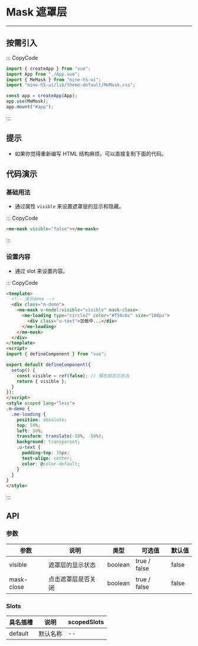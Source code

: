 # Mask 遮罩层

---

## 按需引入

::: CopyCode

```JavaScript
import { createApp } from "vue";
import App from "./App.vue";
import { MeMask } from "mine-h5-ui";
import "mine-h5-ui/lib/theme-default/MeMask.css";

const app = createApp(App);
app.use(MeMask);
app.mount("#app");
```

:::

## 提示

- 如果你觉得重新编写 HTML 结构麻烦，可以直接复制下面的代码。

## 代码演示

### 基础用法

- 通过属性 `visible` 来设置遮罩层的显示和隐藏。

::: CopyCode

```HTML
<me-mask visible="false"></me-mask>
```

:::

### 设置内容

- 通过 slot 来设置内容。

::: CopyCode

```HTML
<template>
  <!-- 演示demo -->
  <div class="m-demo">
    <me-mask v-model:visible="visible" mask-close>
      <me-loading type="circle2" color="#f56c6c" size="100px">
        <div class="u-text">加载中...</div>
      </me-loading>
    </me-mask>
  </div>
</template>
<script>
import { defineComponent } from "vue";

export default defineComponent({
  setup() {
    const visible = ref(false); // 模态框显示状态
    return { visible };
  }
});
</script>
<style scoped lang="less">
.m-demo {
  .me-loading {
    position: absolute;
    top: 50%;
    left: 50%;
    transform: translate(-50%, -50%);
    background: transparent;
    .u-text {
      padding-top: 10px;
      text-align: center;
      color: @color-default;
    }
  }
}
</style>
```

:::

## API

### 参数

| 参数       | 说明               | 类型    | 可选值       | 默认值 |
| ---------- | ------------------ | ------- | ------------ | ------ |
| visible    | 遮罩层的显示状态   | boolean | true / false | false  |
| mask-close | 点击遮罩层是否关闭 | boolean | true / false | false  |

### Slots

| 具名插槽 | 说明     | scopedSlots |
| -------- | -------- | ----------- |
| default  | 默认名称 | --          |
